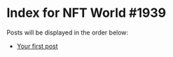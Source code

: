 # Index for NFT World #1939
Posts will be displayed in the order below:

- [Your first post](./001-first.md)

